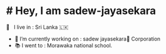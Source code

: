 # # Hey, I am sadew-jayasekara


 🚶‍ &nbsp; I live in : Sri Lanka 🇱🇰  <br>
-  🔭 I’m currently working on : sadew jayasekara👻 Corporation  <br>
-  📚 I went to :  Morawaka national school.  <br>
